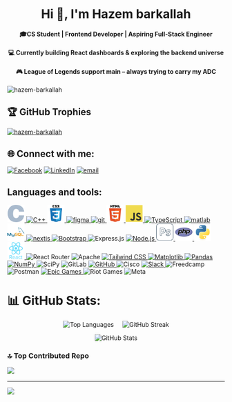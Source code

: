 <h1 align="center">Hi 👋, I'm Hazem barkallah</h1>
<h4 align="center">🎓CS Student |  Frontend Developer |  Aspiring Full-Stack Engineer</h4>  
<h4 align="center">💻 Currently building React dashboards & exploring the backend universe</h4>
<h4 align="center">🎮 League of Legends support main – always trying to carry my ADC</h4>

<p align="left"> <img src="https://komarev.com/ghpvc/?username=hazem-barkallah&label=Profile%20views&color=0e75b6&style=flat" alt="hazem-barkallah" /> </p>

## 🏆 GitHub Trophies
<p align="left"> <a href="https://github.com/ryo-ma/github-profile-trophy"><img src="https://github-profile-trophy.vercel.app/?username=hazem-barkallah" alt="hazem-barkallah" /></a> </p>

## 🌐 Connect with me:
[![Facebook](https://img.shields.io/badge/Facebook-%231877F2.svg?logo=Facebook&logoColor=white)](https://facebook.com/https://www.facebook.com/hazem.barkallah.7) [![LinkedIn](https://img.shields.io/badge/LinkedIn-%230077B5.svg?logo=linkedin&logoColor=white)](https://linkedin.com/in/https://www.linkedin.com/in/hazem-barkallah-a682b4338/) [![email](https://img.shields.io/badge/Email-D14836?logo=gmail&logoColor=white)](mailto:barkhazem@gmail.com) 

## Languages and tools:
<p align="left"> <a href="https://www.cprogramming.com/" target="_blank" rel="noreferrer"> <img src="https://raw.githubusercontent.com/devicons/devicon/master/icons/c/c-original.svg" alt="c" width="40" height="40"/> </a> <a href="https://isocpp.org/" target="_blank" rel="noreferrer">
  <img src="https://upload.wikimedia.org/wikipedia/commons/1/18/ISO_C%2B%2B_Logo.svg" alt="C++" width="40" height="40"/>
</a>
<a href="https://www.w3schools.com/css/" target="_blank" rel="noreferrer"> <img src="https://raw.githubusercontent.com/devicons/devicon/master/icons/css3/css3-original-wordmark.svg" alt="css3" width="40" height="40"/> </a> <a href="https://www.figma.com/" target="_blank" rel="noreferrer"> <img src="https://www.vectorlogo.zone/logos/figma/figma-icon.svg" alt="figma" width="40" height="40"/> </a> <a href="https://git-scm.com/" target="_blank" rel="noreferrer"> <img src="https://www.vectorlogo.zone/logos/git-scm/git-scm-icon.svg" alt="git" width="40" height="40"/> </a> <a href="https://www.w3.org/html/" target="_blank" rel="noreferrer"> <img src="https://raw.githubusercontent.com/devicons/devicon/master/icons/html5/html5-original-wordmark.svg" alt="html5" width="40" height="40"/> </a> <a href="https://developer.mozilla.org/en-US/docs/Web/JavaScript" target="_blank" rel="noreferrer"> <img src="https://raw.githubusercontent.com/devicons/devicon/master/icons/javascript/javascript-original.svg" alt="javascript" width="40" height="40"/> </a> <a href="https://www.typescriptlang.org/" target="_blank" rel="noreferrer">
  <img src="https://upload.wikimedia.org/wikipedia/commons/4/4c/Typescript_logo_2020.svg" alt="TypeScript" width="40" height="40"/>
</a>
<a href="https://www.mathworks.com/" target="_blank" rel="noreferrer"> <img src="https://upload.wikimedia.org/wikipedia/commons/2/21/Matlab_Logo.png" alt="matlab" width="40" height="40"/> </a> <a href="https://www.mysql.com/" target="_blank" rel="noreferrer"> <img src="https://raw.githubusercontent.com/devicons/devicon/master/icons/mysql/mysql-original-wordmark.svg" alt="mysql" width="40" height="40"/> </a> <a href="https://nextjs.org/" target="_blank" rel="noreferrer"> <img src="https://cdn.worldvectorlogo.com/logos/nextjs-2.svg" alt="nextjs" width="40" height="40"/> </a> <a href="https://getbootstrap.com/" target="_blank" rel="noreferrer">
  <img src="https://upload.wikimedia.org/wikipedia/commons/b/b2/Bootstrap_logo.svg" alt="Bootstrap" width="40" height="40"/>
</a>  <img src="https://img.shields.io/badge/express.js-000000.svg?style=for-the-badge&logo=express&logoColor=white" alt="Express.js" />
<a href="https://nodejs.org/" target="_blank" rel="noreferrer">
  <img src="https://upload.wikimedia.org/wikipedia/commons/d/d9/Node.js_logo.svg" alt="Node.js" width="40" height="40"/>
</a><a href="https://www.photoshop.com/en" target="_blank" rel="noreferrer"> <img src="https://raw.githubusercontent.com/devicons/devicon/master/icons/photoshop/photoshop-line.svg" alt="photoshop" width="40" height="40"/> </a> <a href="https://www.php.net" target="_blank" rel="noreferrer"> <img src="https://raw.githubusercontent.com/devicons/devicon/master/icons/php/php-original.svg" alt="php" width="40" height="40"/> </a> <a href="https://www.python.org" target="_blank" rel="noreferrer"> <img src="https://raw.githubusercontent.com/devicons/devicon/master/icons/python/python-original.svg" alt="python" width="40" height="40"/> </a> <a href="https://reactjs.org/" target="_blank" rel="noreferrer"> <img src="https://raw.githubusercontent.com/devicons/devicon/master/icons/react/react-original-wordmark.svg" alt="react" width="40" height="40"/> </a>   <img src="https://img.shields.io/badge/react_router-CA4245.svg?style=for-the-badge&logo=react-router&logoColor=white" alt="React Router" />
<img src="https://img.shields.io/badge/apache-CA0D14.svg?style=for-the-badge&logo=apache&logoColor=white" alt="Apache" />
<a href="https://tailwindcss.com/" target="_blank" rel="noreferrer">
  <img src="https://upload.wikimedia.org/wikipedia/commons/d/d5/Tailwind_CSS_Logo.svg" alt="Tailwind CSS" width="40" height="40"/>
</a><a href="https://matplotlib.org/" target="_blank" rel="noreferrer">
  <img src="https://upload.wikimedia.org/wikipedia/commons/8/84/Matplotlib_icon.svg" alt="Matplotlib" width="40" height="40"/>
</a><a href="https://pandas.pydata.org/" target="_blank" rel="noreferrer">
  <img src="https://upload.wikimedia.org/wikipedia/commons/e/ed/Pandas_logo.svg" alt="Pandas" width="40" height="40"/>
</a><a href="https://numpy.org/" target="_blank" rel="noreferrer">
  <img src="https://upload.wikimedia.org/wikipedia/commons/3/31/NumPy_logo_2020.svg" alt="NumPy" width="40" height="40"/>
</a>  <img src="https://img.shields.io/badge/scipy-8CAAE6.svg?style=for-the-badge&logo=scipy&logoColor=white" alt="SciPy" />
<img src="https://img.shields.io/badge/gitlab-FCA121.svg?style=for-the-badge&logo=gitlab&logoColor=white" alt="GitLab" />
<a href="https://github.com" target="_blank" rel="noreferrer">
  <img src="https://github.githubassets.com/images/modules/logos_page/GitHub-Mark.png" alt="GitHub" width="40" height="40" />
</a>
<img src="https://img.shields.io/badge/cisco-%2300589C.svg?style=for-the-badge&logo=cisco&logoColor=white" alt="Cisco" />
<a href="https://slack.com/" target="_blank" rel="noreferrer">
  <img src="https://upload.wikimedia.org/wikipedia/commons/7/76/Slack_Icon.png" alt="Slack" width="40" height="40"/>
</a>
  <img src="https://img.shields.io/badge/freedcamp-6e6e6e.svg?style=for-the-badge&logo=freedcamp&logoColor=white" alt="Freedcamp" />
<img src="https://img.shields.io/badge/Postman-FF6C37.svg?style=for-the-badge&logo=postman&logoColor=white" alt="Postman" />
<a href="https://www.epicgames.com/" target="_blank" rel="noreferrer">
  <img src="https://upload.wikimedia.org/wikipedia/commons/3/31/Epic_Games_logo.svg" alt="Epic Games" width="40" height="40"/>
</a>  <img src="https://img.shields.io/badge/riotgames-ED1C24.svg?style=for-the-badge&logo=riotgames&logoColor=white" alt="Riot Games" />
<img src="https://img.shields.io/badge/meta-1877F2.svg?style=for-the-badge&logo=meta&logoColor=white" alt="Meta" />
</p>

# 📊 GitHub Stats:
<div align="center">

<p>
  <img src="https://github-readme-stats.vercel.app/api/top-langs/?username=Hazem-Barkallah&theme=highcontrast&hide_border=false&include_all_commits=true&count_private=true&layout=compact" width="450" alt="Top Languages" />
  &nbsp;&nbsp;&nbsp;
  <img src="https://nirzak-streak-stats.vercel.app/?user=Hazem-Barkallah&theme=highcontrast&hide_border=false" width="450" alt="GitHub Streak" />
</p>
<p>

  <img src="https://github-readme-stats.vercel.app/api?username=Hazem-Barkallah&theme=highcontrast&hide_border=false&include_all_commits=true&count_private=true" width="600" alt="GitHub Stats" />
</p>

</div>




### 🔝 Top Contributed Repo
![](https://github-contributor-stats.vercel.app/api?username=Hazem-Barkallah&limit=5&theme=highcontrast&combine_all_yearly_contributions=true)

---
[![](https://visitcount.itsvg.in/api?id=Hazem-Barkallah&icon=0&color=0)](https://visitcount.itsvg.in)

<!-- Proudly created with GPRM ( https://gprm.itsvg.in ) -->
